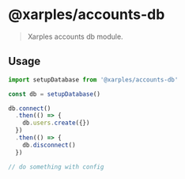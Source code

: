 # @xarples/accounts-db


> Xarples accounts db module.


## Usage
```js
import setupDatabase from '@xarples/accounts-db'

const db = setupDatabase()

db.connect()
  .then(() => {
    db.users.create({})
  })
  .then(() => {
    db.disconnect()
  })

// do something with config
```